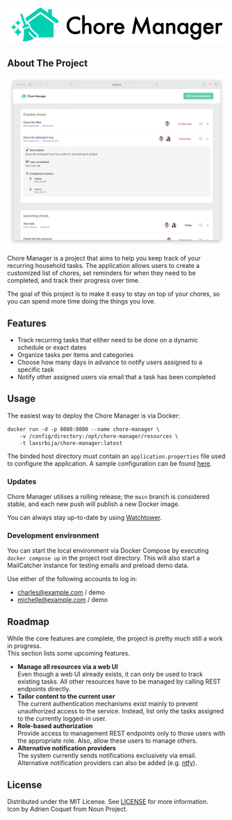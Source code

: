 ![](./resources/logo.png)

## About The Project

![](./resources/chore-manager.png)

Chore Manager is a project that aims to help you keep track of your recurring 
household tasks. The application allows users to create a customized list of chores, 
set reminders for when they need to be completed, and track their progress over time.

The goal of this project is to make it easy to stay on top of your chores, 
so you can spend more time doing the things you love.

## Features

* Track recurring tasks that either need to be done on a dynamic schedule or exact dates
* Organize tasks per items and categories
* Choose how many days in advance to notify users assigned to a specific task
* Notify other assigned users via email that a task has been completed

## Usage

The easiest way to deploy the Chore Manager is via Docker:

```
docker run -d -p 8080:8080 --name chore-manager \
    -v /config/directory:/opt/chore-manager/resources \
    -t laxsrbija/chore-manager:latest
```

The binded host directory must contain an `application.properties` file used to configure the application.
A sample configuration can be found [here](chore-manager-backend/chore-manager-application/src/main/resources/application-dev.properties).

### Updates

Chore Manager utilises a rolling release; the `main` branch is considered stable, 
and each new push will publish a new Docker image.

You can always stay up-to-date by using [Watchtower](https://github.com/containrrr/watchtower).

### Development environment

You can start the local environment via Docker Compose by executing `docker compose up` in the project root directory.
This will also start a MailCatcher instance for testing emails and preload demo data.

Use either of the following accounts to log in:

* charles@example.com / demo
* michelle@example.com / demo

## Roadmap

While the core features are complete, the project is pretty much still a work in progress.  
This section lists some upcoming features.

- **Manage all resources via a web UI**  
Even though a web UI already exists, it can only be used to track existing tasks. All other
resources have to be managed by calling REST endpoints directly.
- **Tailor content to the current user**  
The current authentication mechanisms exist mainly to prevent unauthorized access to the service.
Instead, list only the tasks assigned to the currently logged-in user.
- **Role-based authorization**  
Provide access to management REST endpoints only to those users with the appropriate role. Also, allow
these users to manage others.
- **Alternative notification providers**  
The system currently sends notifications exclusively via email. 
Alternative notification providers can also be added (e.g. [ntfy](https://github.com/dschep/ntfy)).

## License

Distributed under the MIT License. See [LICENSE](LICENSE) for more information.  
Icon by Adrien Coquet from Noun Project.
